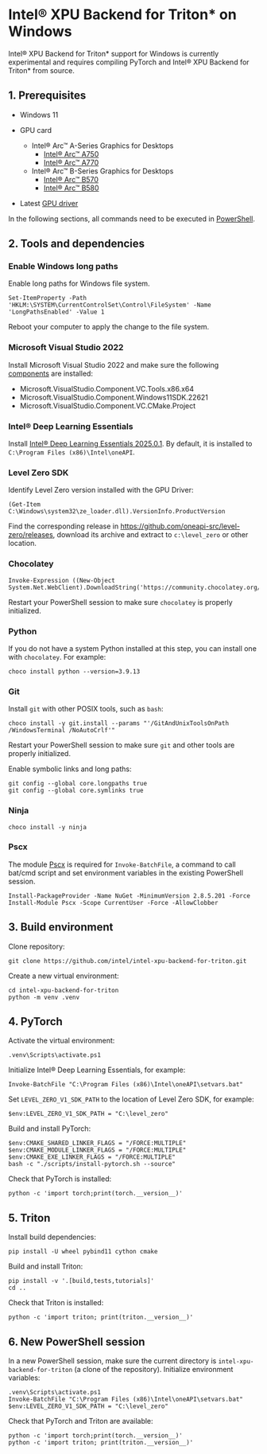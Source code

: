 # Intel® XPU Backend for Triton\* on Windows

Intel® XPU Backend for Triton\* support for Windows is currently experimental and requires compiling PyTorch and Intel® XPU Backend for Triton\* from source.

## 1. Prerequisites

* Windows 11

* GPU card
  * Intel® Arc™ A-Series Graphics for Desktops
    * [Intel® Arc™ A750](https://www.intel.com/content/www/us/en/products/sku/227954/intel-arc-a750-graphics/specifications.html)
    * [Intel® Arc™ A770](https://www.intel.com/content/www/us/en/products/sku/229151/intel-arc-a770-graphics-16gb/specifications.html)
  * Intel® Arc™ B-Series Graphics for Desktops
    * [Intel® Arc™ B570](https://www.intel.com/content/www/us/en/products/sku/241676/intel-arc-b570-graphics/specifications.html)
    * [Intel® Arc™ B580](https://www.intel.com/content/www/us/en/products/sku/241598/intel-arc-b580-graphics/specifications.html)

* Latest [GPU driver](https://www.intel.com/content/www/us/en/download/785597/intel-arc-iris-xe-graphics-windows.html)

In the following sections, all commands need to be executed in [PowerShell](https://learn.microsoft.com/en-us/powershell/scripting/install/installing-powershell-on-windows?view=powershell-7.5).

## 2. Tools and dependencies

### Enable Windows long paths

Enable long paths for Windows file system.

```
Set-ItemProperty -Path 'HKLM:\SYSTEM\CurrentControlSet\Control\FileSystem' -Name 'LongPathsEnabled' -Value 1
```

Reboot your computer to apply the change to the file system.

### Microsoft Visual Studio 2022

Install Microsoft Visual Studio 2022 and make sure the following [components](https://learn.microsoft.com/en-us/visualstudio/install/workload-component-id-vs-community?view=vs-2022&preserve-view=true) are installed:
  * Microsoft.VisualStudio.Component.VC.Tools.x86.x64
  * Microsoft.VisualStudio.Component.Windows11SDK.22621
  * Microsoft.VisualStudio.Component.VC.CMake.Project

### Intel® Deep Learning Essentials

Install [Intel® Deep Learning Essentials 2025.0.1](https://www.intel.com/content/www/us/en/developer/tools/oneapi/base-toolkit-download.html?packages=dl-essentials&dl-essentials-os=windows&dl-win=offline).
By default, it is installed to `C:\Program Files (x86)\Intel\oneAPI`.

### Level Zero SDK

Identify Level Zero version installed with the GPU Driver:

```shell
(Get-Item C:\Windows\system32\ze_loader.dll).VersionInfo.ProductVersion
```

Find the corresponding release in https://github.com/oneapi-src/level-zero/releases, download its archive and extract to `c:\level_zero` or other location.

### Chocolatey

```
Invoke-Expression ((New-Object System.Net.WebClient).DownloadString('https://community.chocolatey.org/install.ps1'))
```

Restart your PowerShell session to make sure `chocolatey` is properly initialized.

### Python

If you do not have a system Python installed at this step, you can install one with `chocolatey`.
For example:

```
choco install python --version=3.9.13
```

### Git

Install `git` with other POSIX tools, such as `bash`:

```
choco install -y git.install --params "'/GitAndUnixToolsOnPath /WindowsTerminal /NoAutoCrlf'"
```

Restart your PowerShell session to make sure `git` and other tools are properly initialized.

Enable symbolic links and long paths:

```
git config --global core.longpaths true
git config --global core.symlinks true
```

### Ninja

```
choco install -y ninja
```

### Pscx

The module [Pscx](https://github.com/Pscx/Pscx) is required for `Invoke-BatchFile`, a command to call bat/cmd script and set environment variables in the existing PowerShell session.

```
Install-PackageProvider -Name NuGet -MinimumVersion 2.8.5.201 -Force
Install-Module Pscx -Scope CurrentUser -Force -AllowClobber
```

## 3. Build environment

Clone repository:

```
git clone https://github.com/intel/intel-xpu-backend-for-triton.git
```

Create a new virtual environment:

```
cd intel-xpu-backend-for-triton
python -m venv .venv
```


## 4. PyTorch

Activate the virtual environment:

```
.venv\Scripts\activate.ps1
```

Initialize Intel® Deep Learning Essentials, for example:

```
Invoke-BatchFile "C:\Program Files (x86)\Intel\oneAPI\setvars.bat"
```

Set `LEVEL_ZERO_V1_SDK_PATH` to the location of Level Zero SDK, for example:

```
$env:LEVEL_ZERO_V1_SDK_PATH = "C:\level_zero"
```

Build and install PyTorch:

```
$env:CMAKE_SHARED_LINKER_FLAGS = "/FORCE:MULTIPLE"
$env:CMAKE_MODULE_LINKER_FLAGS = "/FORCE:MULTIPLE"
$env:CMAKE_EXE_LINKER_FLAGS = "/FORCE:MULTIPLE"
bash -c "./scripts/install-pytorch.sh --source"
```

Check that PyTorch is installed:

```
python -c 'import torch;print(torch.__version__)'
```

## 5. Triton

Install build dependencies:

```
pip install -U wheel pybind11 cython cmake
```

Build and install Triton:

```
pip install -v '.[build,tests,tutorials]'
cd ..
```

Check that Triton is installed:

```
python -c 'import triton; print(triton.__version__)'
```

## 6. New PowerShell session

In a new PowerShell session, make sure the current directory is `intel-xpu-backend-for-triton` (a clone of the repository).
Initialize environment variables:

```
.venv\Scripts\activate.ps1
Invoke-BatchFile "C:\Program Files (x86)\Intel\oneAPI\setvars.bat"
$env:LEVEL_ZERO_V1_SDK_PATH = "C:\level_zero"
```

Check that PyTorch and Triton are available:

```
python -c 'import torch;print(torch.__version__)'
python -c 'import triton; print(triton.__version__)'
```
